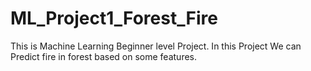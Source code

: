 # ML_Project1_Forest_Fire
This is Machine Learning Beginner level Project. In this Project We can Predict fire in forest based on some features.
